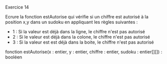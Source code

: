 Exercice 14

Ecrure la fonction estAutorise qui vérifie si un chiffre est autorisé à la position x,y dans un sudoku en appliquant les règles suivantes : 

- 1 : Si la valeur est déjà dans la ligne, le chiffre n'est pas autorisé
- 2 : Si le valeur est déjà dans la colone, le chiffre n'est pas autorisé
- 3 : Si la valeur est est déjà dans la boite, le chiffre n'est pas autorisé	

fonction estAutorise(x : entier, y : entier, chiffre : entier, sudoku : entier[][]) : booléen
